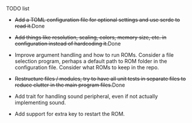 TODO list

* ~~Add a TOML configuration file for optional settings and use serde to read it.~~Done

* ~~Add things like resolution, scaling, colors, memory size, etc. in configuration instead of hardcoding it.~~Done

* Improve argument handling and how to run ROMs. Consider a file selection program, perhaps a default path to ROM folder in the configuration file.
Consider what ROMs to keep in the repo.

* ~~Restructure files / modules, try to have all unit tests in separate files to reduce clutter in the main program files.~~Done

* Add trait for handling sound peripheral, even if not actually implementing sound.

* Add support for extra key to restart the ROM.
